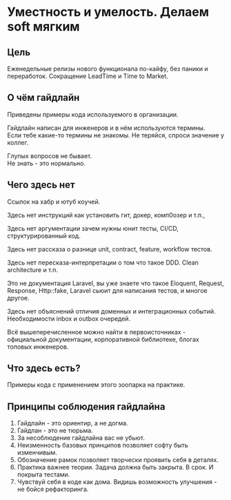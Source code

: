 # Уместность и умелость. Делаем soft мягким

## Цель

Еженедельные релизы нового функционала по-кайфу, без паники и переработок.
Сокращение LeadTime и Time to Market.

## О чём гайдлайн

Приведены примеры кода используемого в организации.

Гайдлайн написан для инженеров и в нём используются термины.   
Если тебе какие-то термины не знакомы.
Не теряйся, спроси значение у коллег.

Глупых вопросов не бывает.  
Не знать - это нормально.


## Чего здесь нет

Ссылок на хабр и ютуб коучей.

Здесь нет инструкций как установить гит, докер, комп0озер и т.п.,

Здесь нет аргументации зачем нужны юнит тесты, CI/CD, структурированный код. 

Здесь нет рассказа о разнице unit, contract, feature, workflow тестов.

Здесь нет пересказа-интерпретации о том что такое DDD. Clean architecture и т.п. 

Это не документация Laravel, вы уже знаете что такое Eloquent, Request, Response, Http::fake, Laravel сьюит для написания тестов,  и многое другое. 

Здесь нет объяснений отличия доменных и интеграционных событий. Необходимости inbox и outbox очередей.

Всё вышеперечисленное можно найти в первоисточниках - официальной документации, корпоративной библиотеке, блогах топовых инженеров.

## Что здесь есть?

Примеры кода с применением этого зоопарка на практике. 
 

## Принципы соблюдения гайдлайна

1. Гайдлайн - это ориентир, а не догма.
2. Гайдлан - это не тюрьма.
3. За несоблюдение гайдлайна вас не убьют.
4. Неизменность базовых принципов позволяет софту быть изменчивым.
5. Обозначение рамок позволяет творчески проявить себя в деталях. 
6. Практика важнее теории. Задача должна быть закрыта. В срок. И покрыта тестами. 
7. Чувствуй себя в коде как дома. Видишь возможность улучшения - не бойся рефакторинга.   